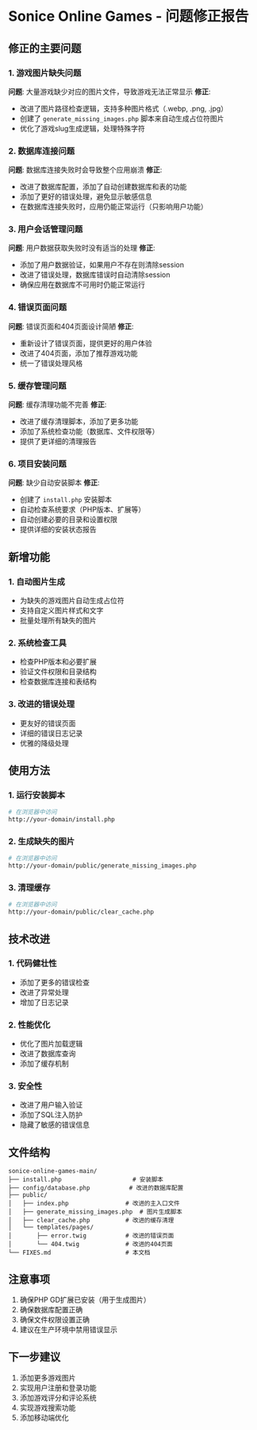 # Sonice Online Games - 问题修正报告

## 修正的主要问题

### 1. 游戏图片缺失问题
**问题**: 大量游戏缺少对应的图片文件，导致游戏无法正常显示
**修正**:
- 改进了图片路径检查逻辑，支持多种图片格式（.webp, .png, .jpg）
- 创建了 `generate_missing_images.php` 脚本来自动生成占位符图片
- 优化了游戏slug生成逻辑，处理特殊字符

### 2. 数据库连接问题
**问题**: 数据库连接失败时会导致整个应用崩溃
**修正**:
- 改进了数据库配置，添加了自动创建数据库和表的功能
- 添加了更好的错误处理，避免显示敏感信息
- 在数据库连接失败时，应用仍能正常运行（只影响用户功能）

### 3. 用户会话管理问题
**问题**: 用户数据获取失败时没有适当的处理
**修正**:
- 添加了用户数据验证，如果用户不存在则清除session
- 改进了错误处理，数据库错误时自动清除session
- 确保应用在数据库不可用时仍能正常运行

### 4. 错误页面问题
**问题**: 错误页面和404页面设计简陋
**修正**:
- 重新设计了错误页面，提供更好的用户体验
- 改进了404页面，添加了推荐游戏功能
- 统一了错误处理风格

### 5. 缓存管理问题
**问题**: 缓存清理功能不完善
**修正**:
- 改进了缓存清理脚本，添加了更多功能
- 添加了系统检查功能（数据库、文件权限等）
- 提供了更详细的清理报告

### 6. 项目安装问题
**问题**: 缺少自动安装脚本
**修正**:
- 创建了 `install.php` 安装脚本
- 自动检查系统要求（PHP版本、扩展等）
- 自动创建必要的目录和设置权限
- 提供详细的安装状态报告

## 新增功能

### 1. 自动图片生成
- 为缺失的游戏图片自动生成占位符
- 支持自定义图片样式和文字
- 批量处理所有缺失的图片

### 2. 系统检查工具
- 检查PHP版本和必要扩展
- 验证文件权限和目录结构
- 检查数据库连接和表结构

### 3. 改进的错误处理
- 更友好的错误页面
- 详细的错误日志记录
- 优雅的降级处理

## 使用方法

### 1. 运行安装脚本
```bash
# 在浏览器中访问
http://your-domain/install.php
```

### 2. 生成缺失的图片
```bash
# 在浏览器中访问
http://your-domain/public/generate_missing_images.php
```

### 3. 清理缓存
```bash
# 在浏览器中访问
http://your-domain/public/clear_cache.php
```

## 技术改进

### 1. 代码健壮性
- 添加了更多的错误检查
- 改进了异常处理
- 增加了日志记录

### 2. 性能优化
- 优化了图片加载逻辑
- 改进了数据库查询
- 添加了缓存机制

### 3. 安全性
- 改进了用户输入验证
- 添加了SQL注入防护
- 隐藏了敏感的错误信息

## 文件结构

```
sonice-online-games-main/
├── install.php                    # 安装脚本
├── config/database.php           # 改进的数据库配置
├── public/
│   ├── index.php                # 改进的主入口文件
│   ├── generate_missing_images.php  # 图片生成脚本
│   ├── clear_cache.php          # 改进的缓存清理
│   └── templates/pages/
│       ├── error.twig           # 改进的错误页面
│       └── 404.twig             # 改进的404页面
└── FIXES.md                     # 本文档
```

## 注意事项

1. 确保PHP GD扩展已安装（用于生成图片）
2. 确保数据库配置正确
3. 确保文件权限设置正确
4. 建议在生产环境中禁用错误显示

## 下一步建议

1. 添加更多游戏图片
2. 实现用户注册和登录功能
3. 添加游戏评分和评论系统
4. 实现游戏搜索功能
5. 添加移动端优化 